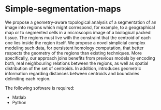 # Simple-segmentation-maps

We propose a geometry-aware topological analysis of a segmentation of an image into regions which might correspond, for example, to a geographical map or to segmented cells in a microscopic image of a biological packed tissue. The regions must live with the constraint that the centroid of each one lies inside the region itself.
We propose a novel simplicial complex modeling such data, for persistent homology computation, that better respects the geometry of the regions than existing techniques. More specifically, our approach joins benefits from previous models by encoding both, real neighbouring relations between the regions, as well as spatial distribution of the set of centroids. In addition, introduces geometric information regarding distances between centroids and boundaries delimiting each region.

The following software is required:

- Matlab
- Python
